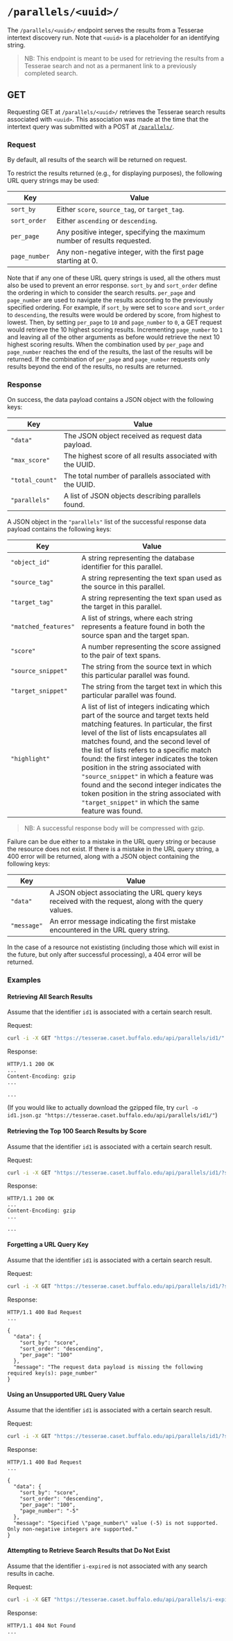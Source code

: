 # `/parallels/<uuid>/`

The `/parallels/<uuid>/` endpoint serves the results from a Tesserae intertext discovery run.  Note that `<uuid>` is a placeholder for an identifying string.

> NB:  This endpoint is meant to be used for retrieving the results from a Tesserae search and not as a permanent link to a previously completed search.

## GET

Requesting GET at `/parallels/<uuid>/` retrieves the Tesserae search results associated with `<uuid>`.  This association was made at the time that the intertext query was submitted with a POST at [`/parallels/`](parallels.md).

### Request

By default, all results of the search will be returned on request.

To restrict the results returned (e.g., for displaying purposes), the following URL query strings may be used:

|Key|Value|
|---|---|
|`sort_by`|Either `score`, `source_tag`, or `target_tag`.|
|`sort_order`|Either `ascending` or `descending`.|
|`per_page`|Any positive integer, specifying the maximum number of results requested.|
|`page_number`|Any non-negative integer, with the first page starting at 0.|

Note that if any one of these URL query strings is used, all the others must also be used to prevent an error response.
`sort_by` and `sort_order` define the ordering in which to consider the search results.
`per_page` and `page_number` are used to navigate the results according to the previously specified ordering.
For example, if `sort_by` were set to `score` and `sort_order` to `descending`, the results were would be ordered by score, from highest to lowest.
Then, by setting `per_page` to `10` and `page_number` to `0`, a GET request would retrieve the 10 highest scoring results.
Incrementing `page_number` to `1` and leaving all of the other arguments as before would retrieve the next 10 highest scoring results.
When the combination used by `per_page` and `page_number` reaches the end of the results, the last of the results will be returned.
If the combination of `per_page` and `page_number` requests only results beyond the end of the results, no results are returned.

### Response

On success, the data payload contains a JSON object with the following keys:

|Key|Value|
|---|---|
|`"data"`|The JSON object received as request data payload.|
|`"max_score"`|The highest score of all results associated with the UUID.|
|`"total_count"`|The total number of parallels associated with the UUID.|
|`"parallels"`|A list of JSON objects describing parallels found.|

A JSON object in the `"parallels"` list of the successful response data payload contains the following keys:

|Key|Value|
|---|---|
|`"object_id"`|A string representing the database identifier for this parallel.|
|`"source_tag"`|A string representing the text span used as the source in this parallel.|
|`"target_tag"`|A string representing the text span used as the target in this parallel.|
|`"matched_features"`|A list of strings, where each string represents a feature found in both the source span and the target span.|
|`"score"`|A number representing the score assigned to the pair of text spans.|
|`"source_snippet"`|The string from the source text in which this particular parallel was found.|
|`"target_snippet"`|The string from the target text in which this particular parallel was found.|
|`"highlight"`|A list of list of integers indicating which part of the source and target texts held matching features. In particular, the first level of the list of lists encapsulates all matches found, and the second level of the list of lists refers to a specific match found: the first integer indicates the token position in the string associated with `"source_snippet"` in which a feature was found and the second integer indicates the token position in the string associated with `"target_snippet"` in which the same feature was found.|

> NB:  A successful response body will be compressed with gzip.

Failure can be due either to a mistake in the URL query string or because the resource does not exist. If there is a mistake in the URL query string, a 400 error will be returned, along with a JSON object containing the following keys:

|Key|Value|
|---|---|
|`"data"`|A JSON object associating the URL query keys received with the request, along with the query values.|
|`"message"`|An error message indicating the first mistake encountered in the URL query string.|

In the case of a resource not exististing (including those which will exist in the future, but only after successful processing), a 404 error will be returned.

### Examples

#### Retrieving All Search Results

Assume that the identifier `id1` is associated with a certain search result.

Request:

```bash
curl -i -X GET "https://tesserae.caset.buffalo.edu/api/parallels/id1/"
```

Response:

```http
HTTP/1.1 200 OK
...
Content-Encoding: gzip
...

...
```

(If you would like to actually download the gzipped file, try `curl -o id1.json.gz "https://tesserae.caset.buffalo.edu/api/parallels/id1/"`)

#### Retrieving the Top 100 Search Results by Score

Assume that the identifier `id1` is associated with a certain search result.

Request:

```bash
curl -i -X GET "https://tesserae.caset.buffalo.edu/api/parallels/id1/?sort_by=score&sort_order=descending&per_page=100&page_number=0"
```

Response:

```http
HTTP/1.1 200 OK
...
Content-Encoding: gzip
...

...
```

#### Forgetting a URL Query Key

Assume that the identifier `id1` is associated with a certain search result.

Request:

```bash
curl -i -X GET "https://tesserae.caset.buffalo.edu/api/parallels/id1/?sort_by=score&sort_order=descending&per_page=100"
```

Response:

```http
HTTP/1.1 400 Bad Request
...

{
  "data": {
    "sort_by": "score",
    "sort_order": "descending",
    "per_page": "100"
  },
  "message": "The request data payload is missing the following required key(s): page_number"
}
```

#### Using an Unsupported URL Query Value

Assume that the identifier `id1` is associated with a certain search result.

Request:

```bash
curl -i -X GET "https://tesserae.caset.buffalo.edu/api/parallels/id1/?sort_by=score&sort_order=descending&per_page=100&page_number=-5"
```

Response:

```http
HTTP/1.1 400 Bad Request
...

{
  "data": {
    "sort_by": "score",
    "sort_order": "descending",
    "per_page": "100",
    "page_number": "-5"
  },
  "message": "Specified \"page_number\" value (-5) is not supported. Only non-negative integers are supported."
}
```

#### Attempting to Retrieve Search Results that Do Not Exist

Assume that the identifier `i-expired` is not associated with any search results in cache.

Request:

```bash
curl -i -X GET "https://tesserae.caset.buffalo.edu/api/parallels/i-expired/"
```

Response:

```http
HTTP/1.1 404 Not Found
...
```

